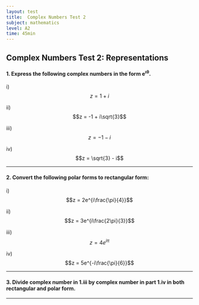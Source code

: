 ```yaml
---
layout: test
title:  Complex Numbers Test 2
subject: mathematics
level: A2
time: 45min
---
```


## Complex Numbers Test 2: Representations

#### 1. Express the following complex numbers in the form e<sup>ιθ</sup>.


i) $$z = 1 + i$$

ii) $$z = -1 + i\sqrt{3}$$

iii) $$z = -1 - i$$

iv) $$z = \sqrt{3} - i$$

---

#### 2. Convert the following polar forms to rectangular form:

i) $$z = 2e^{i\frac{\pi}{4}}$$

ii) $$z = 3e^{i\frac{2\pi}{3}}$$

iii) $$z = 4e^{i\pi}$$

iv) $$z = 5e^{-i\frac{\pi}{6}}$$

---

#### 3. Divide complex number in 1.iii by complex number in part 1.iv in both rectangular and polar form.

---